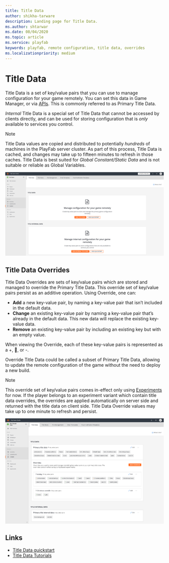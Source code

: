 ```yaml
---
title: Title Data
author: shikha-tarware
description: Landing page for Title Data.
ms.author: shtarwar
ms.date: 08/04/2020
ms.topic: article
ms.service: playfab
keywords: playfab, remote configuration, title data, overrides
ms.localizationpriority: medium
---
```


# Title Data

Title Data is a set of key/value pairs that you can use to manage configuration for your game remotely. You can set this data in Game Manager, or via [APIs](/rest/api/playfab/admin/title-wide-data-management?view=playfab-rest&preserve-view=true). This is commonly referred to as Primary Title Data. 

*Internal* Title Data is a special set of Title Data that cannot be accessed by clients directly, and can be used for storing configuration that is _only_ available to services you control.

> [!NOTE]
> Title Data values are copied and distributed to potentially _hundreds_ of machines in the PlayFab server cluster. As part of this process, Title Data is cached, and changes may take up to fifteen minutes to refresh in those caches. Title Data is best suited for _Global Constant/Static Data_ and is not suitable or reliable as Global Variables.

![Screenshot of Title data](media/tutorials/title-data-onboard.PNG "Title Data Onboarding")

## Title Data Overrides
Title Data Overrides are sets of key/value pairs which are stored and managed to override the Primary Title Data. This override set of key/value pairs persist as an additive operation. Using Override, one can:
-	**Add** a new key-value pair, by naming a key-value pair that isn’t included in the default data.
-	**Change** an existing key-value pair by naming a key-value pair that’s already in the default data. This new data will replace the existing key-value data.
-	**Remove** an existing key-value pair by including an existing key but with an empty value.

When viewing the Override, each of these key-value pairs is represented as a +, , or -. 

Override Title Data could be called a subset of Primary Title Data, allowing to update the remote configuration of the game without the need to deploy a new build.

> [!NOTE]
> This override set of key/value pairs comes in-effect only using [Experiments](../../data-analytics/learn-data/experiments/index.md) for now. 
If the player belongs to an experiment variant which contain title data overrides, the overrides are applied automatically on server side and returned with the title data on client side.
> Title Data Override values may take up to one minute to refresh and persist. 

![Screenshot of title data](media/tutorials/title-data.PNG "Title Data and Overrides")

## Links

- [Title Data quickstart](quickstart.md)
- [Title Data Tutorials](tutorials.md)